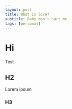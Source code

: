 ```yaml
---
layout: post
title: What is love?
subtitle: Baby don't hurt me
tags: [personal]
---
```

# Hi

Test

## H2

Lorem ipsum

### H3
